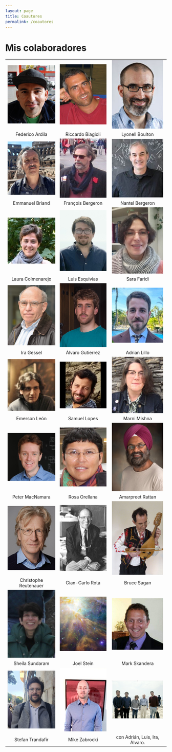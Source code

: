 ```yaml
---
layout: page
title: Coautores
permalink: /coautores
---
```


# Mis colaboradores


| | | |
|:-------------------------:|:-------------------------:|:-------------------------:|
|<img width="160"   src="federico.jpg"> |  <img width="160"   src="riccardo.jpg"> | <img width="160"   src="Lyonell.jpg"> |
| Federico Ardila | Riccardo Biagioli | Lyonell Boulton |
|<img width="160"   src="emmanuel.jpg">   | <img width="160"   src="francois.jpg"> |<img width="160"  src="nantel.jpg"> |
| Emmanuel Briand | François Bergeron | Nantel Bergeron |
|<img width="160"  src="laura.jpg"> |<img width="160"   src="luis.jpg">|<img width="160"   src="sara.jpg"> |
| Laura Colmenarejo | Luis Esquivias | Sara Faridi | 
|<img width="160"  src="ira.jpg"> |<img width="160"   src="alvaro.jpg">|<img width="160"   src="adrian.jpg"> |
| Ira Gessel | Álvaro Gutierrez | Adrian Lillo | 
|<img width="160"  src="emerson.jpg"> |<img width="160"   src="samuel.jpg">|<img width="160"   src="marni.jpg"> |
| Emerson León | Samuel Lopes | Marni Mishna | 
|<img width="160"  src="peter.jpg"> |<img width="160"   src="rosa.png">|<img width="160"   src="amarpreet.png"> |
| Peter MacNamara  | Rosa Orellana | Amarpreet Rattan |
|<img width="160"   src="christophe.jpg"> |  <img width="160"   src="Rota.jpeg"> | <img width="160"   src="bruce.jpg"> |
| Christophe Reutenauer  | Gian-Carlo Rota | Bruce Sagan |
|<img width="160"   src="sheila.jpg"> |  <img width="160"   src="joelS.jpeg"> | <img width="160"   src="mark.jpg"> |
| Sheila Sundaram  | Joel Stein | Mark Skandera |
| <img width="160"   src="Stefan3.png">  |<img width="160"   src="mike.jpg"> |  <img width="160"   src="ConIra.png">  |
| Stefan Trandafir   | Mike Zabrocki  | con Adrián, Luis, Ira, Álvaro.   |
